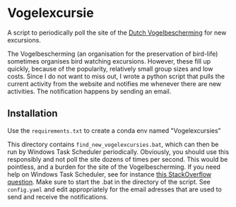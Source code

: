 # Vogelexcursie
 A script to periodically poll the site of the [Dutch Vogelbescherming](https://www.vogelbescherming.nl) for new excursions.

 The Vogelbescherming (an organisation for the preservation of bird-life) sometimes organises bird watching excursions. However, these fill up quickly, because of the popularity, relatively small group sizes and low costs. Since I do not want to miss out, I wrote a python script that pulls the current activity from the website and notifies me whenever there are new activities. The notification happens by sending an email. 

 ## Installation
Use the `requirements.txt` to create a conda env named "Vogelexcursies" 

 This directory contains `find_new_vogelexcursies.bat`, which can then be run by Windows Task Scheduler periodically. Obviously, you should use this responsibly and not poll the site dozens of times per second. This would be pointless, and a burden for the site of the Vogelbescherming. If you need help on Windows Task Scheduler, see for instance [this StackOverflow question](https://stackoverflow.com/questions/4437701/run-a-batch-file-with-windows-task-scheduler). Make sure to start the .bat in the directory of the script.
 See `config.yaml` and edit appropriately for the email adresses that are used to send and receive the notifications.
